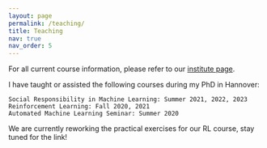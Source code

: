 ```yaml
---
layout: page
permalink: /teaching/
title: Teaching
nav: true
nav_order: 5
---
```


For all current course information, please refer to our [institute page](https://www.ai.uni-hannover.de/de/lehre/lehrveranstaltungen).

I have taught or assisted the following courses during my PhD in Hannover:

    Social Responsibility in Machine Learning: Summer 2021, 2022, 2023
    Reinforcement Learning: Fall 2020, 2021
    Automated Machine Learning Seminar: Summer 2020

We are currently reworking the practical exercises for our RL course, stay tuned for the link!
